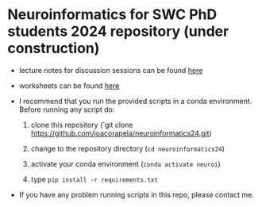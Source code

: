 # Neuroinformatics for SWC PhD students 2024 repository (under construction)

- lecture notes for discussion sessions can be found [here](https://github.com/joacorapela/neuroinformatics24/tree/master/practicals)

- worksheets can be found [here](https://github.com/joacorapela/neuroinformatics24/tree/master/worksheets)

- I recommend that you run the provided scripts in a conda environment. Before running any script do:

    1. clone this repository (`git clone https://github.com/joacorapela/neuroinformatics24.git)

    2. change to the repository directory (`cd neuroinformatics24`)
    3. activate your conda environment (`conda activate neuroi`)
    4. type `pip install -r requirements.txt`

- If you have any problem running scripts in this repo, please contact me.

